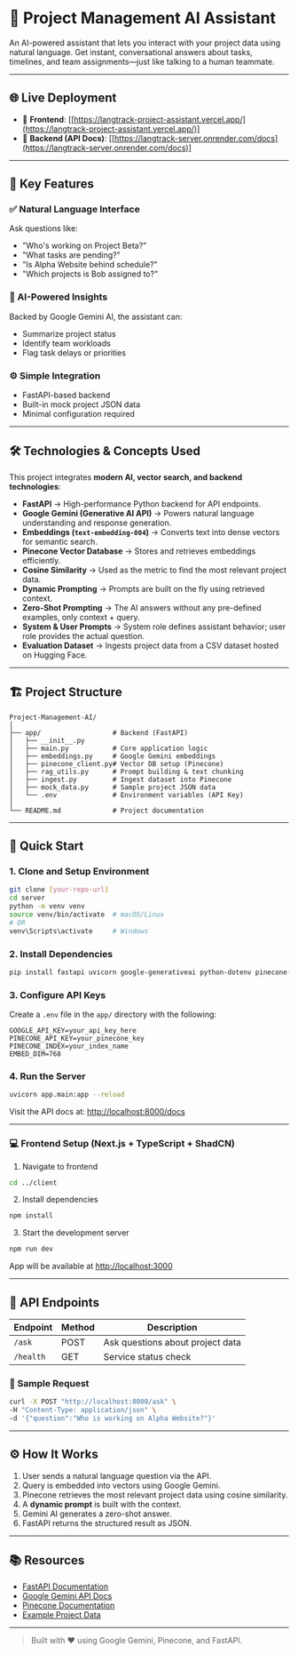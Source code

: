# 🧠 Project Management AI Assistant

An AI-powered assistant that lets you interact with your project data using natural language. Get instant, conversational answers about tasks, timelines, and team assignments—just like talking to a human teammate.

---

## 🌐 Live Deployment

* 🔗 **Frontend**: \[[https://langtrack-project-assistant.vercel.app/](https://langtrack-project-assistant.vercel.app/)]
* 🔗 **Backend (API Docs)**: \[[https://langtrack-server.onrender.com/docs](https://langtrack-server.onrender.com/docs)]

---

## 🌟 Key Features

### ✅ Natural Language Interface

Ask questions like:

* "Who's working on Project Beta?"
* "What tasks are pending?"
* "Is Alpha Website behind schedule?"
* "Which projects is Bob assigned to?"

### 🤖 AI-Powered Insights

Backed by Google Gemini AI, the assistant can:

* Summarize project status
* Identify team workloads
* Flag task delays or priorities

### ⚙️ Simple Integration

* FastAPI-based backend
* Built-in mock project JSON data
* Minimal configuration required

---

## 🛠️ Technologies & Concepts Used

This project integrates **modern AI, vector search, and backend technologies**:

* **FastAPI** → High-performance Python backend for API endpoints.
* **Google Gemini (Generative AI API)** → Powers natural language understanding and response generation.
* **Embeddings (`text-embedding-004`)** → Converts text into dense vectors for semantic search.
* **Pinecone Vector Database** → Stores and retrieves embeddings efficiently.
* **Cosine Similarity** → Used as the metric to find the most relevant project data.
* **Dynamic Prompting** → Prompts are built on the fly using retrieved context.
* **Zero-Shot Prompting** → The AI answers without any pre-defined examples, only context + query.
* **System & User Prompts** → System role defines assistant behavior; user role provides the actual question.
* **Evaluation Dataset** → Ingests project data from a CSV dataset hosted on Hugging Face.

---

## 🏗️ Project Structure

```
Project-Management-AI/
│
├── app/                  # Backend (FastAPI)
│   ├── __init__.py
│   ├── main.py           # Core application logic
│   ├── embeddings.py     # Google Gemini embeddings
│   ├── pinecone_client.py# Vector DB setup (Pinecone)
│   ├── rag_utils.py      # Prompt building & text chunking
│   ├── ingest.py         # Ingest dataset into Pinecone
│   ├── mock_data.py      # Sample project JSON data
│   └── .env              # Environment variables (API Key)
│
└── README.md             # Project documentation
```

---

## 🚀 Quick Start

### 1. Clone and Setup Environment

```bash
git clone [your-repo-url]
cd server
python -m venv venv
source venv/bin/activate  # macOS/Linux
# OR
venv\Scripts\activate     # Windows
```

### 2. Install Dependencies

```bash
pip install fastapi uvicorn google-generativeai python-dotenv pinecone-client pandas
```

### 3. Configure API Keys

Create a `.env` file in the `app/` directory with the following:

```env
GOOGLE_API_KEY=your_api_key_here
PINECONE_API_KEY=your_pinecone_key
PINECONE_INDEX=your_index_name
EMBED_DIM=768
```

### 4. Run the Server

```bash
uvicorn app.main:app --reload
```

Visit the API docs at: [http://localhost:8000/docs](http://localhost:8000/docs)

---

### 💻 Frontend Setup (Next.js + TypeScript + ShadCN)

1. Navigate to frontend

```bash
cd ../client
```

2. Install dependencies

```bash
npm install
```

3. Start the development server

```bash
npm run dev
```

App will be available at [http://localhost:3000](http://localhost:3000)

---

## 📡 API Endpoints

| Endpoint  | Method | Description                      |
| --------- | ------ | -------------------------------- |
| `/ask`    | POST   | Ask questions about project data |
| `/health` | GET    | Service status check             |

### 🧪 Sample Request

```bash
curl -X POST "http://localhost:8000/ask" \
-H "Content-Type: application/json" \
-d '{"question":"Who is working on Alpha Website?"}'
```

---

## ⚙️ How It Works

1. User sends a natural language question via the API.
2. Query is embedded into vectors using Google Gemini.
3. Pinecone retrieves the most relevant project data using cosine similarity.
4. A **dynamic prompt** is built with the context.
5. Gemini AI generates a zero-shot answer.
6. FastAPI returns the structured result as JSON.

---

## 📚 Resources

* [FastAPI Documentation](https://fastapi.tiangolo.com/)
* [Google Gemini API Docs](https://ai.google.dev/)
* [Pinecone Documentation](https://docs.pinecone.io/)
* [Example Project Data](./app/mock_data.py)

---

> Built with ❤️ using Google Gemini, Pinecone, and FastAPI.
